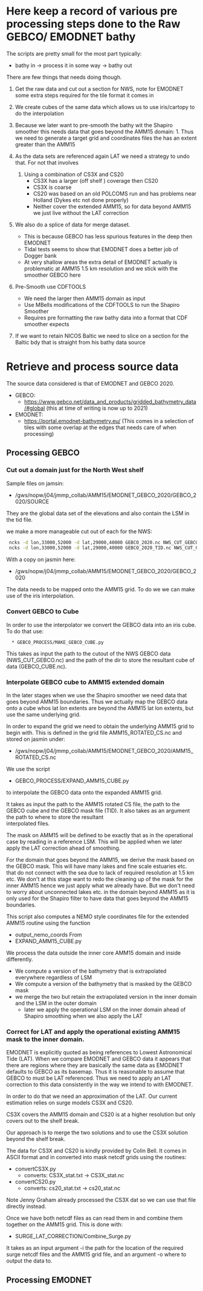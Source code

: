
# Here keep a record of various pre processing steps done to the Raw GEBCO/ EMODNET bathy

The scripts are pretty small for the most part typically:
   * bathy in -> process it in some way -> bathy out

There are few things that needs doing though.


   1.  Get the raw data and cut out a section for NWS, note for EMODNET some extra steps required for the tile format it comes in
   1.  We create cubes of the same data which allows us to use iris/cartopy to do the interpolation 
   1.  Because we later want to pre-smooth the bathy wit the Shapiro smoother this needs data that goes beyond the AMM15 domain:
      1. Thus we need to generate a target grid and coordinates files the has an extent greater than the AMM15
   1. As the data sets are referenced again LAT we need a strategy to undo that. For not that involves
      1. Using a combination of CS3X and CS20 
         * CS3X has a larger (off shelf ) coverage then CS20
         * CS3X is coarse
         * CS20 was based on an old POLCOMS run and has problems near Holland (Dykes etc not done properly)
         * Neither cover the extended AMM15, so for data beyond AMM15 we just live without the LAT correction
   1. We also do a splice of data for merge dataset. 
      * This is because GEBCO has less spurious features in the deep then EMODNET
      * Tidal tests seems to show that EMODNET does a better job of Dogger bank
      * At very shallow areas the extra detail of EMODNET actually is problematic at AMM15 1.5 km resolution and we stick with the smoother GEBCO here

   1. Pre-Smooth use CDFTOOLS
      * We need the larger then AMM15 domain as input
      * Use MBells modifications of the CDFTOOLS to run the Shapiro Smoother
      * Requires pre formatting the raw bathy data into a format that CDF smoother expects
   1. If we want to retain  NICOS Baltic we need to slice on a section for the Baltic bdy that is straight from his bathy data source
   

   
   
# Retrieve and process source data

The source data considered is that of EMODNET and GEBCO 2020.

  * GEBCO:
      * https://www.gebco.net/data_and_products/gridded_bathymetry_data/#global  (this at time of writing is  now up to 2021)
  * EMODNET:
      * https://portal.emodnet-bathymetry.eu/   (This comes in a selection of tiles with some overlap at the edges that needs care of when processing)

## Processing GEBCO

### Cut out a domain just for the North West shelf

Sample files on jamsin:    
   *    /gws/nopw/j04/jmmp_collab/AMM15/EMODNET_GEBCO_2020/GEBCO_2020/SOURCE


They are the global data set of the elevations and also contain the LSM in the tid file.

we make a more manageable cut out of each for the NWS:

```bash
 ncks -d lon,33000,52000 -d lat,29000,40000 GEBCO_2020.nc NWS_CUT_GEBCO.nc
 ncks -d lon,33000,52000 -d lat,29000,40000 GEBCO_2020_TID.nc NWS_CUT_GEBCO_2020_TID.nc
```

With a copy on jasmin here:

   * /gws/nopw/j04/jmmp_collab/AMM15/EMODNET_GEBCO_2020/GEBCO_2020


The data needs to be mapped onto the AMM15 grid. To do we we can make use of the iris interpolation.

### Convert GEBCO to Cube

In order to use the interpolator we convert the GEBCO data into an iris cube. To do that use:

      * GEBCO_PROCESS/MAKE_GEBCO_CUBE.py

This takes as input the path to the cutout of the NWS GEBCO data (NWS_CUT_GEBCO.nc) and the path
of the dir to store the resultant cube of data (GEBCO_CUBE.nc).


### Interpolate GEBCO cube to AMM15 extended domain
    
In the later stages when we use the Shapiro smoother we need data that goes beyond AMM15 boundaries.
Thus we actually map the GEBCO data onto a cube whos lat lon extents are beyond the AMM15 lat lon extents,
but use the same underlying grid.

In order to expand the grid we need to obtain the underlying AMM15 grid to begin with.
This is defined in the grid file AMM15_ROTATED_CS.nc and stored on jasmin under:

   * /gws/nopw/j04/jmmp_collab/AMM15/EMODNET_GEBCO_2020/AMM15_ROTATED_CS.nc

We use the script 

   * GEBCO_PROCESS/EXPAND_AMM15_CUBE.py

to interpolate the GEBCO data onto the expanded AMM15 grid.

It takes as input the path to the AMM15 rotated CS file, the path to the GEBCO cube
and the GEBCO mask file (TID).  It also takes as an argument the path to where to store the resultant  
interpolated files.


The mask on AMM15 will be defined to be exactly that as in the operational case by reading in a reference LSM.
This will be applied when we later apply the LAT correction ahead of smoothing.

For the domain that goes beyond the AMM15, we derive the mask based on the GEBCO mask. This will have many lakes
and fine scale estuaries etc. that do not connect with the sea due to lack of required resolution at 1.5 km etc.
We don\'t at this stage want to redo the cleaning up of the mask for the inner AMM15 hence we just apply what we
already have. But we don\'t need to worry about unconnected lakes etc. in the domain beyond AMM15 as it is only used
for the Shapiro filter to have data that goes beyond the AMM15 boundaries.

This script also computes a NEMO style coordinates file for the extended AMM15 routine using the function 
   * output_nemo_coords
From
   * EXPAND_AMM15_CUBE.py


We process the data outside the inner core AMM15 domain and inside differently.
   * We compute a version of the bathymetry that is extrapolated everywhere regardless of LSM
   * We compute a version of the bathymetry that is  masked by the GEBCO mask
   * we merge the two but retain the extrapolated version in the inner domain and the LSM in the outer domain
      * later we apply the operational LSM on the inner domain ahead of Shapiro smoothing when we also apply the LAT



### Correct for LAT and apply the operational existing AMM15 mask to the inner domain.

EMODNET is explicitly quoted as being references to Lowest Astronomical Tide (LAT).
When we compare EMODNET and GEBCO data it appears that there are regions where they are basically the same
data as EMODNET defaults to GEBCO as its basemap. Thus it is reasonable to assume that GEBCO to must be LAT referenced.
Thus we need to apply an LAT correction to this data consistently in the way we intend to with EMODNET.

In order to do that we need an approximation of the LAT. Our current estimation relies on  surge models CS3X and CS20.

CS3X covers the AMM15 domain and CS20 is at a higher resolution but only covers out to the shelf break.

Our approach is to merge the two solutions and to use the CS3X solution beyond the shelf break.

The data for CS3X and CS20 is kindly provided by Colin Bell. It comes in ASCII format and in converted
into mask netcdf grids using the routines:

   * convertCS3X.py
      * converts:  CS3X_stat.txt -> CS3X_stat.nc
   * convertCS20.py
      * converts:   cs20_stat.txt  -> cs20_stat.nc

Note Jenny Graham already processed the CS3X dat so we can use that file directly instead.



Once we have both netcdf files as can read them in and combine them together on the AMM15 grid.
This is done with:

   * SURGE_LAT_CORRECTION/Combine_Surge.py


It takes as an input argument -i the path for the location of the required surge netcdf files and the AMM15 grid file,
and an argument -o where to output the data to.









## Processing EMODNET

